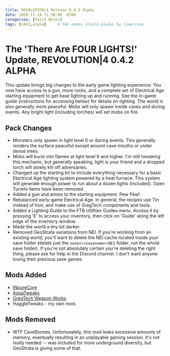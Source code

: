 ```yaml
---
title: REVOLUTION|4 Release 0.4.3 Alpha
date: 2020-11-24 11:30:00 -0700
categories: [Patch Notes]
tags: [v043,alpha]     # TAG names should always be lowercase
---
```


# The 'There Are FOUR LIGHTS!' Update, REVOLUTION|4 0.4.2 ALPHA

This update brings big changes to the early game lighting experience. You now have access to a gun, more rocks, and a complete set of Electrical Age starting equipment to get base lighting up and running. See the in-game guide (instructions for accessing below) for details on lighting. The world is also generally more peaceful. Mobs will only spawn inside caves and during events. Any bright light (including torches) will set mobs on fire.

## Pack Changes

- Monsters only spawn in light level 0 or during events. This generally renders the surface peaceful except around cave mouths or under dense trees.
- Mobs will burst into flames at light level 8 and higher. I'm still tweaking this mechanic, but generally speaking, light is your friend and a dropped torch will slowly kill off adversaries.
- Changed up the starting kit to include everything necessary for a basic Electrical Age lighting system powered by a heat furnace. This system will generate enough power to run about a dozen lights (included). Open Turrets items have been removed.
- Added a gun and ammo to the starting equipment. Pew Pew!
- Rebalanced early-game Electrical Age. In general, the recipes use Tin instead of Iron, and make use of GregTech components and tools.
- Added a Lighting Guide to the FTB Utilities Guides menu. Access it by pressing 'E' to access your inventory, then click on 'Guide' along the left edge of the inventory window.
- Made the world a tiny bit darker.
- Removed GeoStrata variations from NEI. If you're working from an existing world, you'll want to delete the NEI cache located inside your save folder (delete just the `saves\<savename>\NEI` folder, not the whole save folder). If you're not absolutely certain you're deleting the right thing, please ask for help in the Discord channel. I don't want anyone losing their precious save games. 

## Mods Added

- [INpureCore](https://www.curseforge.com/minecraft/mc-mods/inpurecore)
- [AquaTweaks](https://www.curseforge.com/minecraft/mc-mods/aquatweaks)
- [GregTech Weapon Works](https://forum.mechaenetia.com/t/gregtech-weaponworks/133/2)
- HaggleTweaks - my own mod.

## Mods Removed

- WTF CaveBiomes. Unfortunately, this mod leaks excessive amounts of memory, eventually resulting in an unplayable gaming session. It's not really needed -- was included for more underground diversity, but GeoStrata is giving some of that.